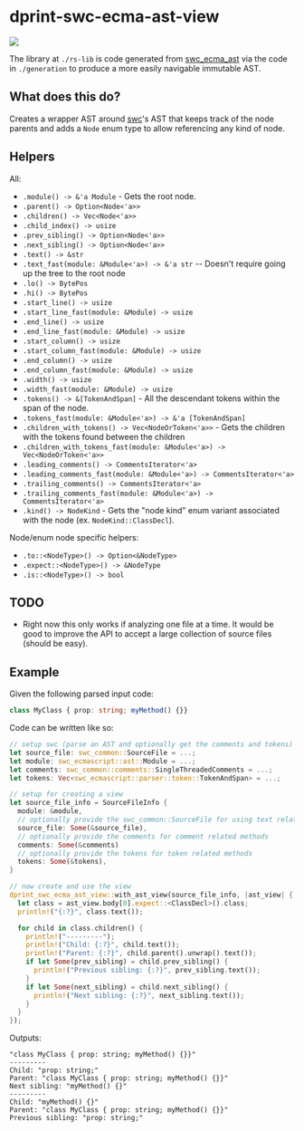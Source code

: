 # dprint-swc-ecma-ast-view

[![](https://img.shields.io/crates/v/dprint-swc-ecma-ast-view.svg)](https://crates.io/crates/dprint-swc-ecma-ast-view)

The library at `./rs-lib` is code generated from [swc_ecma_ast](https://crates.io/crates/swc_ecma_ast) via the code in `./generation` to produce a more easily navigable immutable AST.

## What does this do?

Creates a wrapper AST around [swc](https://github.com/swc-project/swc)'s AST that keeps track of the node parents and adds a `Node` enum type to allow referencing any kind of node.

## Helpers

All:

- `.module() -> &'a Module` - Gets the root node.
- `.parent() -> Option<Node<'a>>`
- `.children() -> Vec<Node<'a>>`
- `.child_index() -> usize`
- `.prev_sibling() -> Option<Node<'a>>`
- `.next_sibling() -> Option<Node<'a>>`
- `.text() -> &str`
- `.text_fast(module: &Module<'a>) -> &'a str` -- Doesn't require going up the tree to the root node
- `.lo() -> BytePos`
- `.hi() -> BytePos`
- `.start_line() -> usize`
- `.start_line_fast(module: &Module) -> usize`
- `.end_line() -> usize`
- `.end_line_fast(module: &Module) -> usize`
- `.start_column() -> usize`
- `.start_column_fast(module: &Module) -> usize`
- `.end_column() -> usize`
- `.end_column_fast(module: &Module) -> usize`
- `.width() -> usize`
- `.width_fast(module: &Module) -> usize`
- `.tokens() -> &[TokenAndSpan]` - All the descendant tokens within the span of the node.
- `.tokens_fast(module: &Module<'a>) -> &'a [TokenAndSpan]`
- `.children_with_tokens() -> Vec<NodeOrToken<'a>>` - Gets the children with the tokens found between the children
- `.children_with_tokens_fast(module: &Module<'a>) -> Vec<NodeOrToken<'a>>`
- `.leading_comments() -> CommentsIterator<'a>`
- `.leading_comments_fast(module: &Module<'a>) -> CommentsIterator<'a>`
- `.trailing_comments() -> CommentsIterator<'a>`
- `.trailing_comments_fast(module: &Module<'a>) -> CommentsIterator<'a>`
- `.kind() -> NodeKind` - Gets the "node kind" enum variant associated with the node (ex. `NodeKind::ClassDecl`).

Node/enum node specific helpers:

- `.to::<NodeType>() -> Option<&NodeType>`
- `.expect::<NodeType>() -> &NodeType`
- `.is::<NodeType>() -> bool`

## TODO

- Right now this only works if analyzing one file at a time. It would be good to improve the API to accept a large
  collection of source files (should be easy).

## Example

Given the following parsed input code:

<!-- dprint-ignore -->
```ts
class MyClass { prop: string; myMethod() {}}
```

Code can be written like so:

```rust
// setup swc (parse an AST and optionally get the comments and tokens)
let source_file: swc_common::SourceFile = ...;
let module: swc_ecmascript::ast::Module = ...;
let comments: swc_common::comments::SingleThreadedComments = ...;
let tokens: Vec<swc_ecmascript::parser::token::TokenAndSpan> = ...;

// setup for creating a view
let source_file_info = SourceFileInfo {
  module: &module,
  // optionally provide the swc_common::SourceFile for using text related methods
  source_file: Some(&source_file),
  // optionally provide the comments for comment related methods
  comments: Some(&comments)
  // optionally provide the tokens for token related methods
  tokens: Some(&tokens),
}

// now create and use the view
dprint_swc_ecma_ast_view::with_ast_view(source_file_info, |ast_view| {
  let class = ast_view.body[0].expect::<ClassDecl>().class;
  println!("{:?}", class.text());

  for child in class.children() {
    println!("---------");
    println!("Child: {:?}", child.text());
    println!("Parent: {:?}", child.parent().unwrap().text());
    if let Some(prev_sibling) = child.prev_sibling() {
      println!("Previous sibling: {:?}", prev_sibling.text());
    }
    if let Some(next_sibling) = child.next_sibling() {
      println!("Next sibling: {:?}", next_sibling.text());
    }
  }
});
```

Outputs:

```
"class MyClass { prop: string; myMethod() {}}"
---------
Child: "prop: string;"
Parent: "class MyClass { prop: string; myMethod() {}}"
Next sibling: "myMethod() {}"
---------
Child: "myMethod() {}"
Parent: "class MyClass { prop: string; myMethod() {}}"
Previous sibling: "prop: string;"
```
